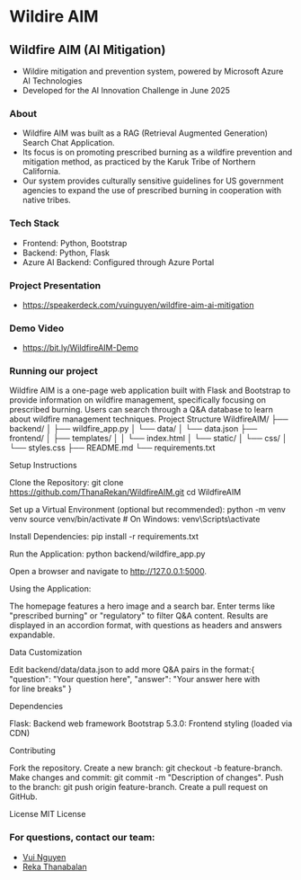 # Wildire AIM

## Wildfire AIM (AI Mitigation)
* Wildire mitigation and prevention system, powered by Microsoft Azure AI Technologies
* Developed for the AI Innovation Challenge in June 2025

### About
* Wildfire AIM was built as a RAG (Retrieval Augmented Generation) Search Chat Application.
* Its focus is on promoting prescribed burning as a wildfire prevention and mitigation method, as practiced by the Karuk Tribe of Northern California.
* Our system provides culturally sensitive guidelines for US government agencies to expand the use of prescribed burning in cooperation with native tribes.

### Tech Stack
* Frontend: Python, Bootstrap
* Backend: Python, Flask
* Azure AI Backend: Configured through Azure Portal

### Project Presentation
* https://speakerdeck.com/vuinguyen/wildfire-aim-ai-mitigation

### Demo Video
* https://bit.ly/WildfireAIM-Demo

### Running our project
Wildfire AIM is a one-page web application built with Flask and Bootstrap to provide information on wildfire management, specifically focusing on prescribed burning. Users can search through a Q&A database to learn about wildfire management techniques.
Project Structure
WildfireAIM/
├── backend/
│   ├── wildfire_app.py
│   └── data/
│       └── data.json
├── frontend/
│   ├── templates/
│   │   └── index.html
│   └── static/
│       └── css/
│           └── styles.css
├── README.md
└── requirements.txt

Setup Instructions

Clone the Repository:
git clone https://github.com/ThanaRekan/WildfireAIM.git
cd WildfireAIM


Set up a Virtual Environment (optional but recommended):
python -m venv venv
source venv/bin/activate  # On Windows: venv\Scripts\activate


Install Dependencies:
pip install -r requirements.txt


Run the Application:
python backend/wildfire_app.py

Open a browser and navigate to http://127.0.0.1:5000.

Using the Application:

The homepage features a hero image and a search bar.
Enter terms like "prescribed burning" or "regulatory" to filter Q&A content.
Results are displayed in an accordion format, with questions as headers and answers expandable.



Data Customization

Edit backend/data/data.json to add more Q&A pairs in the format:{
    "question": "Your question here",
    "answer": "Your answer here with <br> for line breaks"
}



Dependencies

Flask: Backend web framework
Bootstrap 5.3.0: Frontend styling (loaded via CDN)

Contributing

Fork the repository.
Create a new branch: git checkout -b feature-branch.
Make changes and commit: git commit -m "Description of changes".
Push to the branch: git push origin feature-branch.
Create a pull request on GitHub.

License
MIT License

### For questions, contact our team:
- [Vui Nguyen](https://github.com/vuinguyen)
- [Reka Thanabalan](https://github.com/ThanaReka)
